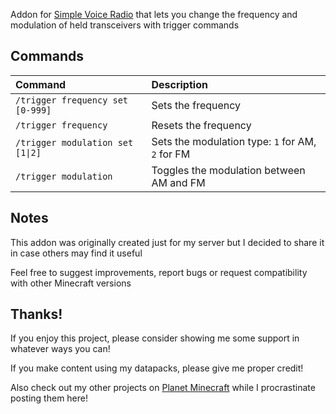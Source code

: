 Addon for [Simple Voice Radio](https://modrinth.com/mod/simple-voice-radio) that lets you change the frequency and modulation of held transceivers with trigger commands

## Commands

| Command | Description |
| :--- | :--- |
| `/trigger frequency set [0-999]` | Sets the frequency |
| `/trigger frequency` | Resets the frequency |
| `/trigger modulation set [1\|2]` | Sets the modulation type: `1` for AM, `2` for FM |
| `/trigger modulation` | Toggles the modulation between AM and FM |

## Notes

This addon was originally created just for my server but I decided to share it in case others may find it useful

Feel free to suggest improvements, report bugs or request compatibility with other Minecraft versions

## Thanks!

If you enjoy this project, please consider showing me some support in whatever ways you can!

If you make content using my datapacks, please give me proper credit!

Also check out my other projects on [Planet Minecraft](https://www.planetminecraft.com/member/b1bu/) while I procrastinate posting them here!